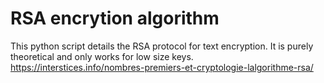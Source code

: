 # RSA encrytion algorithm

This python script details the RSA protocol for text encryption. It is purely theoretical and only works for low size keys.
https://interstices.info/nombres-premiers-et-cryptologie-lalgorithme-rsa/
